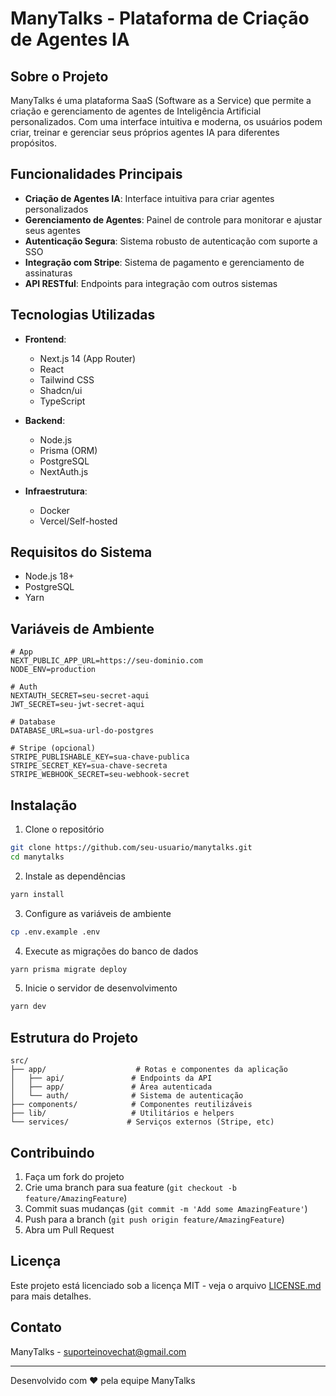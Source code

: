 # ManyTalks - Plataforma de Criação de Agentes IA

## Sobre o Projeto

ManyTalks é uma plataforma SaaS (Software as a Service) que permite a criação e gerenciamento de agentes de Inteligência Artificial personalizados. Com uma interface intuitiva e moderna, os usuários podem criar, treinar e gerenciar seus próprios agentes IA para diferentes propósitos.

## Funcionalidades Principais

- **Criação de Agentes IA**: Interface intuitiva para criar agentes personalizados
- **Gerenciamento de Agentes**: Painel de controle para monitorar e ajustar seus agentes
- **Autenticação Segura**: Sistema robusto de autenticação com suporte a SSO
- **Integração com Stripe**: Sistema de pagamento e gerenciamento de assinaturas
- **API RESTful**: Endpoints para integração com outros sistemas

## Tecnologias Utilizadas

- **Frontend**:
  - Next.js 14 (App Router)
  - React
  - Tailwind CSS
  - Shadcn/ui
  - TypeScript

- **Backend**:
  - Node.js
  - Prisma (ORM)
  - PostgreSQL
  - NextAuth.js

- **Infraestrutura**:
  - Docker
  - Vercel/Self-hosted

## Requisitos do Sistema

- Node.js 18+
- PostgreSQL
- Yarn

## Variáveis de Ambiente

```env
# App
NEXT_PUBLIC_APP_URL=https://seu-dominio.com
NODE_ENV=production

# Auth
NEXTAUTH_SECRET=seu-secret-aqui
JWT_SECRET=seu-jwt-secret-aqui

# Database
DATABASE_URL=sua-url-do-postgres

# Stripe (opcional)
STRIPE_PUBLISHABLE_KEY=sua-chave-publica
STRIPE_SECRET_KEY=sua-chave-secreta
STRIPE_WEBHOOK_SECRET=seu-webhook-secret
```

## Instalação

1. Clone o repositório
```bash
git clone https://github.com/seu-usuario/manytalks.git
cd manytalks
```

2. Instale as dependências
```bash
yarn install
```

3. Configure as variáveis de ambiente
```bash
cp .env.example .env
```

4. Execute as migrações do banco de dados
```bash
yarn prisma migrate deploy
```

5. Inicie o servidor de desenvolvimento
```bash
yarn dev
```

## Estrutura do Projeto

```
src/
├── app/                    # Rotas e componentes da aplicação
│   ├── api/               # Endpoints da API
│   ├── app/               # Área autenticada
│   └── auth/              # Sistema de autenticação
├── components/            # Componentes reutilizáveis
├── lib/                   # Utilitários e helpers
└── services/             # Serviços externos (Stripe, etc)
```

## Contribuindo

1. Faça um fork do projeto
2. Crie uma branch para sua feature (`git checkout -b feature/AmazingFeature`)
3. Commit suas mudanças (`git commit -m 'Add some AmazingFeature'`)
4. Push para a branch (`git push origin feature/AmazingFeature`)
5. Abra um Pull Request

## Licença

Este projeto está licenciado sob a licença MIT - veja o arquivo [LICENSE.md](LICENSE.md) para mais detalhes.

## Contato

ManyTalks - [suporteinovechat@gmail.com](mailto:suporteinovechat@gmail.com)

---

Desenvolvido com ❤️ pela equipe ManyTalks
